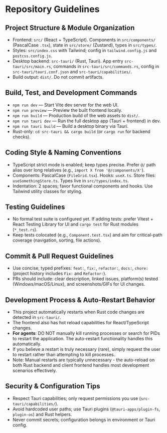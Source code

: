 # Repository Guidelines

## Project Structure & Module Organization
- Frontend: `src/` (React + TypeScript). Components in `src/components/` (PascalCase `.tsx`), state in `src/store/` (Zustand), types in `src/types/`.
- Styles: `src/index.css` with Tailwind; config in `tailwind.config.js` and `postcss.config.js`.
- Desktop backend: `src-tauri/` (Rust, Tauri). App entry `src-tauri/src/main.rs`, commands in `src-tauri/src/commands.rs`, config in `src-tauri/tauri.conf.json` and `src-tauri/capabilities/`.
- Build output: `dist/`. Do not commit artifacts.

## Build, Test, and Development Commands
- `npm run dev` — Start Vite dev server for the web UI.
- `npm run preview` — Preview the built frontend locally.
- `npm run build` — Production build of the web assets to `dist/`.
- `npm run tauri dev` — Run the full desktop app (Tauri + frontend) in dev.
- `npm run tauri build` — Build a desktop binary via Tauri.
- Rust-only: `cd src-tauri && cargo build` (or `cargo run` for backend checks).

## Coding Style & Naming Conventions
- TypeScript strict mode is enabled; keep types precise. Prefer `@/` path alias over long relatives (e.g., `import X from '@/components/X'`).
- Components: PascalCase (`FileGrid.tsx`). Hooks: `useX.ts`. Store files: `useSomethingStore.ts`. Types live in `src/types/index.ts`.
- Indentation: 2 spaces; favor functional components and hooks. Use Tailwind utility classes for styling.

## Testing Guidelines
- No formal test suite is configured yet. If adding tests: prefer Vitest + React Testing Library for UI and `cargo test` for Rust modules (`*_test.rs`).
- Keep tests colocated (e.g., `Component.test.tsx`) and aim for critical-path coverage (navigation, sorting, file actions).

## Commit & Pull Request Guidelines
- Use concise, typed prefixes: `feat:`, `fix:`, `refactor:`, `docs:`, `chore:` (project history includes `Fix:` and `Refactor:`).
- PRs should include: clear description, linked issues, platform(s) tested (Windows/macOS/Linux), and screenshots/GIFs for UI changes.

## Development Process & Auto-Restart Behavior
- This project automatically restarts when Rust code changes are detected in `src-tauri/`.
- The frontend also has hot reload capabilities for React/TypeScript changes.
- **For agents**: DO NOT manually kill running processes or search for PIDs to restart the application. The auto-restart functionality handles this automatically.
- If you believe a restart is truly necessary (rare), simply request the user to restart rather than attempting to kill processes.
- Note: Manual restarts are typically unnecessary - the auto-reload on both Rust backend and client frontend handles most development scenarios effectively.

## Security & Configuration Tips
- Respect Tauri capabilities; only request permissions you use (`src-tauri/capabilities/`).
- Avoid hardcoded user paths; use Tauri plugins (`@tauri-apps/plugin-fs`, `plugin-os`) and Rust helpers.
- Never commit secrets; configuration belongs in environment or Tauri config.

